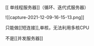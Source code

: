 [[ 单线程服务器]]（循环、迭代式服务器）

![[capture-2021-12-09-16-15-13.png]]

只能做[[短连接]],单核，无法利用多核CPU 

不是[[并发服务器]]

